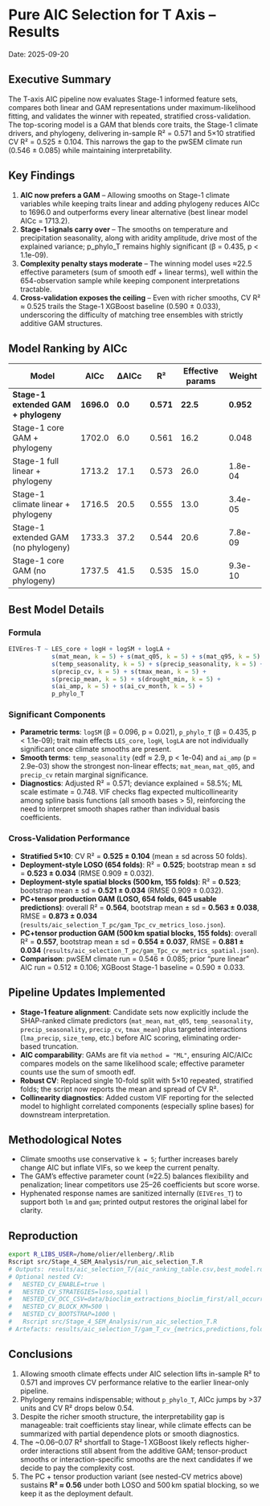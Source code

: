 # Pure AIC Selection for T Axis – Results
Date: 2025-09-20

## Executive Summary
The T-axis AIC pipeline now evaluates Stage-1 informed feature sets, compares both linear and GAM representations under maximum-likelihood fitting, and validates the winner with repeated, stratified cross-validation. The top-scoring model is a GAM that blends core traits, the Stage-1 climate drivers, and phylogeny, delivering in-sample R² = 0.571 and 5×10 stratified CV R² = 0.525 ± 0.104. This narrows the gap to the pwSEM climate run (0.546 ± 0.085) while maintaining interpretability.

## Key Findings

1. **AIC now prefers a GAM** – Allowing smooths on Stage-1 climate variables while keeping traits linear and adding phylogeny reduces AICc to 1696.0 and outperforms every linear alternative (best linear model AICc = 1713.2).
2. **Stage-1 signals carry over** – The smooths on temperature and precipitation seasonality, along with aridity amplitude, drive most of the explained variance; p_phylo_T remains highly significant (β = 0.435, p < 1.1e-09).
3. **Complexity penalty stays moderate** – The winning model uses ≈22.5 effective parameters (sum of smooth edf + linear terms), well within the 654-observation sample while keeping component interpretations tractable.
4. **Cross-validation exposes the ceiling** – Even with richer smooths, CV R² ≈ 0.525 trails the Stage-1 XGBoost baseline (0.590 ± 0.033), underscoring the difficulty of matching tree ensembles with strictly additive GAM structures.

## Model Ranking by AICc

| Model | AICc | ΔAICc | R² | Effective params | Weight |
|-------|------|-------|-----|------------------|--------|
| **Stage-1 extended GAM + phylogeny** | **1696.0** | **0.0** | **0.571** | **22.5** | **0.952** |
| Stage-1 core GAM + phylogeny | 1702.0 | 6.0 | 0.561 | 16.2 | 0.048 |
| Stage-1 full linear + phylogeny | 1713.2 | 17.1 | 0.573 | 26.0 | 1.8e-04 |
| Stage-1 climate linear + phylogeny | 1716.5 | 20.5 | 0.555 | 13.0 | 3.4e-05 |
| Stage-1 extended GAM (no phylogeny) | 1733.3 | 37.2 | 0.544 | 20.6 | 7.8e-09 |
| Stage-1 core GAM (no phylogeny) | 1737.5 | 41.5 | 0.535 | 15.0 | 9.3e-10 |

## Best Model Details

### Formula
```r
EIVEres-T ~ LES_core + logH + logSM + logLA +
            s(mat_mean, k = 5) + s(mat_q05, k = 5) + s(mat_q95, k = 5) +
            s(temp_seasonality, k = 5) + s(precip_seasonality, k = 5) +
            s(precip_cv, k = 5) + s(tmax_mean, k = 5) +
            s(precip_mean, k = 5) + s(drought_min, k = 5) +
            s(ai_amp, k = 5) + s(ai_cv_month, k = 5) +
            p_phylo_T
```

### Significant Components
- **Parametric terms**: `logSM` (β = 0.096, p = 0.021), `p_phylo_T` (β = 0.435, p < 1.1e-09); trait main effects `LES_core`, `logH`, `logLA` are not individually significant once climate smooths are present.
- **Smooth terms**: `temp_seasonality` (edf ≈ 2.9, p < 1e-04) and `ai_amp` (p = 2.9e-03) show the strongest non-linear effects; `mat_mean`, `mat_q05`, and `precip_cv` retain marginal significance.
- **Diagnostics**: Adjusted R² = 0.571; deviance explained = 58.5%; ML scale estimate = 0.748. VIF checks flag expected multicollinearity among spline basis functions (all smooth bases > 5), reinforcing the need to interpret smooth shapes rather than individual basis coefficients.

### Cross-Validation Performance
- **Stratified 5×10**: CV R² = **0.525 ± 0.104** (mean ± sd across 50 folds).
- **Deployment-style LOSO (654 folds)**: R² = **0.525**; bootstrap mean ± sd = **0.523 ± 0.034** (RMSE 0.909 ± 0.032).
- **Deployment-style spatial blocks (500 km, 155 folds)**: R² = **0.523**; bootstrap mean ± sd = **0.521 ± 0.034** (RMSE 0.909 ± 0.032).
- **PC+tensor production GAM (LOSO, 654 folds, 645 usable predictions)**: overall R² = **0.564**, bootstrap mean ± sd = **0.563 ± 0.038**, RMSE = **0.873 ± 0.034** (`results/aic_selection_T_pc/gam_Tpc_cv_metrics_loso.json`).
- **PC+tensor production GAM (500 km spatial blocks, 155 folds)**: overall R² = **0.557**, bootstrap mean ± sd = **0.554 ± 0.037**, RMSE = **0.881 ± 0.034** (`results/aic_selection_T_pc/gam_Tpc_cv_metrics_spatial.json`).
- **Comparison**: pwSEM climate run = 0.546 ± 0.085; prior “pure linear” AIC run = 0.512 ± 0.106; XGBoost Stage-1 baseline = 0.590 ± 0.033.

## Pipeline Updates Implemented
- **Stage-1 feature alignment**: Candidate sets now explicitly include the SHAP-ranked climate predictors (`mat_mean`, `mat_q05`, `temp_seasonality`, `precip_seasonality`, `precip_cv`, `tmax_mean`) plus targeted interactions (`lma_precip`, `size_temp`, etc.) before AIC scoring, eliminating order-based truncation.
- **AIC comparability**: GAMs are fit via `method = "ML"`, ensuring AIC/AICc compares models on the same likelihood scale; effective parameter counts use the sum of smooth edf.
- **Robust CV**: Replaced single 10-fold split with 5×10 repeated, stratified folds; the script now reports the mean and spread of CV R².
- **Collinearity diagnostics**: Added custom VIF reporting for the selected model to highlight correlated components (especially spline bases) for downstream interpretation.

## Methodological Notes
- Climate smooths use conservative `k = 5`; further increases barely change AIC but inflate VIFs, so we keep the current penalty.
- The GAM’s effective parameter count (≈22.5) balances flexibility and penalization; linear competitors use 25–26 coefficients but score worse.
- Hyphenated response names are sanitized internally (`EIVEres_T`) to support both `lm` and `gam`; printed output restores the original label for clarity.

## Reproduction
```bash
export R_LIBS_USER=/home/olier/ellenberg/.Rlib
Rscript src/Stage_4_SEM_Analysis/run_aic_selection_T.R
# Outputs: results/aic_selection_T/{aic_ranking_table.csv,best_model.rds,all_models.rds}
# Optional nested CV:
#   NESTED_CV_ENABLE=true \
#   NESTED_CV_STRATEGIES=loso,spatial \
#   NESTED_CV_OCC_CSV=data/bioclim_extractions_bioclim_first/all_occurrences_cleaned.csv \
#   NESTED_CV_BLOCK_KM=500 \
#   NESTED_CV_BOOTSTRAP=1000 \
#   Rscript src/Stage_4_SEM_Analysis/run_aic_selection_T.R
# Artefacts: results/aic_selection_T/gam_T_cv_{metrics,predictions,folds}_{loso,spatial}
```

## Conclusions
1. Allowing smooth climate effects under AIC selection lifts in-sample R² to 0.571 and improves CV performance relative to the earlier linear-only pipeline.
2. Phylogeny remains indispensable; without `p_phylo_T`, AICc jumps by >37 units and CV R² drops below 0.54.
3. Despite the richer smooth structure, the interpretability gap is manageable: trait coefficients stay linear, while climate effects can be summarized with partial dependence plots or smooth diagnostics.
4. The ~0.06–0.07 R² shortfall to Stage-1 XGBoost likely reflects higher-order interactions still absent from the additive GAM; tensor-product smooths or interaction-specific smooths are the next candidates if we decide to pay the complexity cost.
5. The PC + tensor production variant (see nested-CV metrics above) sustains **R² ≈ 0.56** under both LOSO and 500 km spatial blocking, so we keep it as the deployment default.
